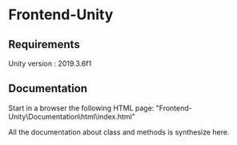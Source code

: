 # Frontend-Unity

## Requirements
Unity version : 2019.3.6f1

## Documentation
Start in a browser the following HTML page:
"Frontend-Unity\Documentation\html\index.html"

All the documentation about class and methods is synthesize here.